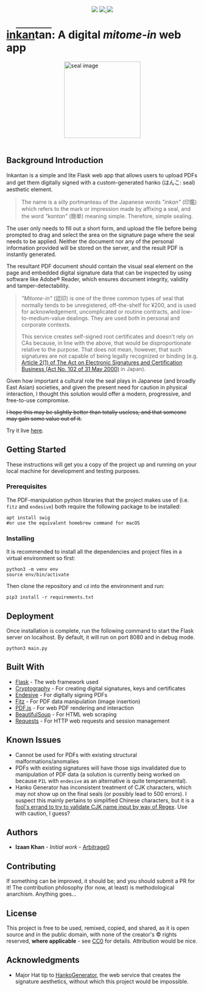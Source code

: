 <p align="center"><a href="https://creativecommons.org/share-your-work/public-domain/cc0/"><img src="https://img.shields.io/badge/License-CC--0-green.svg"></a>
  <a href="https://www.twitter.com/quantequivocal">
    <img src="https://img.shields.io/badge/Contact-@quantequivocal-blue.svg" />
  </a>
<a href="https://www.blockchain.com/btc/payment_request?address=1CD3LVXQvysJ1eP16DinFXEfuctmnjizYh&amount=0.0005"><img src="https://img.shields.io/badge/BTC-donate-orange.svg" /></a>
</p>

# <u>in</u><span style="text-decoration: overline"><u>kan</u>tan</span>: A digital <i>mitome-in</i> web app

<img alt="seal image" src="https://upload.wikimedia.org/wikipedia/commons/4/47/Guanyin_song1.png" width="200" style="display: block;margin-left: auto;margin-right: auto;"><br/>

## Background Introduction

Inkantan is a simple and lite Flask web app that allows users to upload PDFs and get them digitally signed with a custom-generated hanko (はんこ: seal) aesthetic element. 

> The name is a silly portmanteau of the Japanese words <i>"inkan"</i> (印鑑) which refers to the mark or impression made by affixing a seal, and the word <i>"kantan"</i> (簡単) meaning simple. Therefore, simple sealing.

The user only needs to fill out a short form, and upload the file before being prompted to drag and select the area on the signature page where the seal needs to be applied. Neither the document nor any of the personal information provided will be stored on the server, and the result PDF is instantly generated. 

The resultant PDF document should contain the visual seal element on the page and embedded digital signature data that can be inspected by using software like Adobe® Reader, which ensures document integrity, validity and tamper-detectability. 

> <i>"Mitome-in"</i> (認印) is one of the three common types of seal that normally tends to be unregistered, off-the-shelf for ¥200, and is used for acknowledgement, uncomplicated or routine contracts, and low-to-medium-value dealings. They are used both in personal and corporate contexts. 
>
>This service creates self-signed root certificates and doesn't rely on CAs because, in line with the above, that would be disproportionate relative to the purpose. That does not mean, however, that such signatures are not capable of being legally recognized or binding (e.g. <a href="http://www.japaneselawtranslation.go.jp/law/detail_main?re=&vm=02&id=109">Article 2(1) of The Act on Electronic Signatures and Certification Business (Act No. 102 of 31 May 2000)</a> in Japan). 

Given how important a cultural role the seal plays in Japanese (and broadly East Asian) societies, and given the present need for caution in physical interaction, I thought this solution would offer a modern, progressive, and free-to-use compromise. 

<strike>I hope this may be slightly better than totally useless, and that someone may gain some value out of it.</strike>

Try it live <a href="https://35.231.16.38:8080/">here</a>.

## Getting Started

These instructions will get you a copy of the project up and running on your local machine for development and testing purposes. 

### Prerequisites

The PDF-manipulation python libraries that the project makes use of (i.e. ```fitz``` and ```endesive```) both require the following package to be installed:

```
apt install swig 
#or use the equivalent homebrew command for macOS
```

### Installing

It is recommended to install all the dependencies and project files in a virtual environment so first: 

```
python3 -m venv env
source env/bin/activate
```

Then clone the repository and ```cd``` into the environment and run:

```
pip3 install -r requirements.txt
```

## Deployment

Once installation is complete, run the following command to start the Flask server on localhost. By default, it will run on port 8080 and in debug mode. 

```
python3 main.py
```

## Built With

* [Flask](https://flask.palletsprojects.com/en/1.1.x/) - The web framework used
* [Cryptography](https://cryptography.io/en/latest/) - For creating digital signatures, keys and certificates
* [Endesive](https://github.com/m32/endesive) - For digitally signing PDFs
* [Fitz](https://pymupdf.readthedocs.io/en/latest/intro.html) - For PDF data manipulation (image insertion)
* [PDF.js](https://mozilla.github.io/pdf.js/) - For web PDF rendering and interaction
* [BeautifulSoup](https://www.crummy.com/software/BeautifulSoup/bs4/doc/) - For HTML web scraping
* [Requests](https://requests.readthedocs.io/en/master/) - For HTTP web requests and session management

## Known Issues

* Cannot be used for PDFs with existing structural malformations/anomalies
* PDFs with existing signatures will have those sigs invalidated due to manipulation of PDF data (a solution is currently being worked on because ```PIL``` with ```endesive``` as an alternative is quite temperamental).
* Hanko Generator has inconsistent treatment of CJK characters, which may not show up on the final seals (or possibly lead to 500 errors). I suspect this mainly pertains to simplified Chinese characters, but it is a [fool's errand to try to validate CJK name input by way of Regex](https://salesforce.stackexchange.com/questions/127565/regular-expression-to-find-chinese-characters). Use with caution, I guess? 

## Authors

* **Izaan Khan** - *Initial work* - [Arbitrage0](https://github.com/Arbitrage0)

## Contributing
If something can be improved, it should be; and you should submit a PR for it! The contribution philosophy (for now, at least) is methodological anarchism. Anything goes...

## License

This project is free to be used, remixed, copied, and shared, as it is open source and in the public domain, with none of the creator's © rights reserved, **where applicable** - see [CC0](https://creativecommons.org/share-your-work/public-domain/cc0/) for details. Attribution would be nice. 

## Acknowledgments

* Major Hat tip to [HankoGenerator](https://www.hankogenerator.com/), the web service that creates the signature aesthetics, without which this project would be impossible. 

